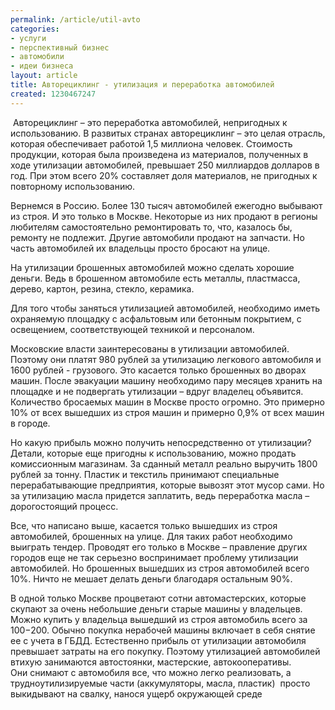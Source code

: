 ```yaml
---
permalink: /article/util-avto
categories:
- услуги
- перспективный бизнес
- автомобили
- идеи бизнеса
layout: article
title: Авторециклинг - утилизация и переработка автомобилей
created: 1230467247
---
```

 Авторециклинг – это переработка автомобилей, непригодных к использованию. В развитых странах авторециклинг – это целая отрасль, которая обеспечивает работой 1,5 миллиона человек. Стоимость продукции, которая была произведена из материалов, полученных в ходе утилизации автомобилей, превышает 250 миллиардов долларов в год. При этом всего 20% составляет доля материалов, не пригодных к повторному использованию.

Вернемся в Россию. Более 130 тысяч автомобилей ежегодно выбывают из строя. И это только в Москве. Некоторые из них продают в регионы любителям самостоятельно ремонтировать то, что, казалось бы, ремонту не подлежит. Другие автомобили продают на запчасти. Но часть автомобилей их владельцы просто бросают на улице.

На утилизации брошенных автомобилей можно сделать хорошие деньги. Ведь в брошенном автомобиле есть металлы, пластмасса, дерево, картон, резина, стекло, керамика.

Для того чтобы заняться утилизацией автомобилей, необходимо иметь охраняемую площадку с асфальтовым или бетонным покрытием, с освещением, соответствующей техникой и персоналом.

Московские власти заинтересованы в утилизации автомобилей. Поэтому они платят 980 рублей за утилизацию легкового автомобиля и 1600 рублей - грузового. Это касается только брошенных во дворах машин. После эвакуации машину необходимо пару месяцев хранить на площадке и не подвергать утилизации – вдруг владелец объявится. Количество бросаемых машин в Москве просто огромно. Это примерно 10% от всех вышедших из строя машин и примерно 0,9% от всех машин в городе.

Но какую прибыль можно получить непосредственно от утилизации? Детали, которые еще пригодны к использованию, можно продать комиссионным магазинам. За сданный металл реально выручить 1800 рублей за тонну. Пластик и текстиль принимают специальные перерабатывающие предприятия, которые вывозят этот мусор сами. Но за утилизацию масла придется заплатить, ведь переработка масла – дорогостоящий процесс.

Все, что написано выше, касается только вышедших из строя автомобилей, брошенных на улице. Для таких работ необходимо выиграть тендер. Проводят его только в Москве – правление других городов еще не так серьезно воспринимает проблему утилизации автомобилей. Но брошенных вышедших из строя автомобилей всего 10%. Ничто не мешает делать деньги благодаря остальным 90%.

В одной только Москве процветают сотни автомастерских, которые скупают за очень небольшие деньги старые машины у владельцев. Можно купить у владельца вышедший из строя автомобиль всего за $100-$200. Обычно покупка нерабочей машины включает в себя снятие ее с учета в ГБДД. Естественно прибыль от утилизации автомобиля превышает затраты на его покупку. Поэтому утилизацией автомобилей втихую занимаются автостоянки, мастерские, автокооперативы. Они снимают с автомобиля все, что можно легко реализовать, а трудноутилизируемые части (аккумуляторы, масла, пластик)  просто выкидывают на свалку, нанося ущерб окружающей среде

 
